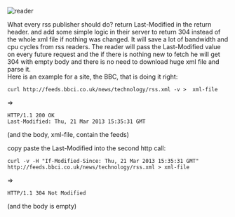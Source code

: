 ![reader](http://www.google.com/url?sa=i&rct=j&q=&esrc=s&source=images&cd=&cad=rja&docid=WHLV43C1c1mPfM&tbnid=eQrO1ZSA9SDXfM:&ved=&url=http%3A%2F%2Fwww.worldclubrankings.com%2F2013%2F01%2Fwcr-top-25-clubs-in-world-broken-rss.html&ei=pi9LUZ_oOeiKiALXsoDoAw&bvm=bv.44158598,d.cGE&psig=AFQjCNHCWYDMv2SR1PDO7gQEYYMe7VEc4w&ust=1363968295457278)

What every rss publisher should do? return Last-Modified in the return header. and add some simple logic in their server to return 304 instead of the whole xml file if nothing was changed.
It will save a lot of bandwidth and cpu cycles from rss readers. The reader will pass the Last-Modified value on every future request and the if there is nothing new to fetch he will get 304 with empty body and there is no need to download huge xml file and parse it.  
Here is an example for a site, the BBC, that is doing it right:

    curl http://feeds.bbci.co.uk/news/technology/rss.xml -v >  xml-file

=>

    HTTP/1.1 200 OK
    Last-Modified: Thu, 21 Mar 2013 15:35:31 GMT

(and the body, xml-file, contain the feeds)


copy paste the Last-Modified into the second http call:

    curl -v -H "If-Modified-Since: Thu, 21 Mar 2013 15:35:31 GMT" http://feeds.bbci.co.uk/news/technology/rss.xml > xml-file
=>

    HTTP/1.1 304 Not Modified

(and the body is empty)

